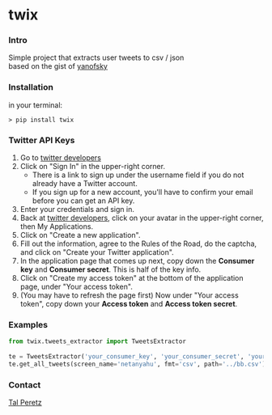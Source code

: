 # twix #

### Intro ###
Simple project that extracts user tweets to csv / json <br>
based on the gist of [yanofsky](https://gist.github.com/yanofsky/5436496)

### Installation ###
in your terminal:

    > pip install twix 
    
### Twitter API Keys ###

1. Go to [twitter developers](https://dev.twitter.com/)
2. Click on "Sign In" in the upper-right corner.
    * There is a link to sign up under the username field if you do not already have a Twitter account.
    * If you sign up for a new account, you'll have to confirm your email before you can get an API key.
3. Enter your credentials and sign in.
4. Back at [twitter developers](https://dev.twitter.com/), click on your avatar in the upper-right corner, then My Applications.
5. Click on "Create a new application".
6. Fill out the information, agree to the Rules of the Road, do the captcha, and click on "Create your Twitter application".
7. In the application page that comes up next, copy down the **Consumer key** and **Consumer secret**. This is half of the key info.
8. Click on "Create my access token" at the bottom of the application page, under "Your access token".
9. (You may have to refresh the page first) Now under "Your access token", copy down your **Access token** and **Access token secret**.
	
### Examples ###

```python
from twix.tweets_extractor import TweetsExtractor
    
te = TweetsExtractor('your_consumer_key', 'your_consumer_secret', 'your_access_token', 'your_access_token_secret')
te.get_all_tweets(screen_name='netanyahu', fmt='csv', path='../bb.csv')
```

### Contact ###
[Tal Peretz](https://www.linkedin.com/in/tal-per/)





